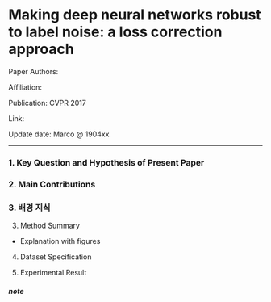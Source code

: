 # Making deep neural networks robust to label noise: a loss correction approach

Paper Authors:  

Affiliation: 

Publication: CVPR 2017 

Link:

Update date: Marco @ 1904xx

---


### 1. Key Question and Hypothesis of Present Paper


### 2. Main Contributions


### 3. 배경 지식


3. Method Summary
- Explanation with figures

4. Dataset Specification


5. Experimental Result


##### note
